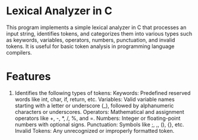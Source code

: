 # Lexical Analyzer in C

This program implements a simple lexical analyzer in C that processes an input string, identifies tokens, and categorizes them into various types such as keywords, variables, operators, numbers, punctuation, and invalid tokens. It is useful for basic token analysis in programming language compilers.

# Features 

1. Identifies the following types of tokens:
 <bold> Keywords: Predefined reserved words like int, char, if, return, etc.
Variables: Valid variable names starting with a letter or underscore (_), followed by alphanumeric characters or underscores.
Operators: Mathematical and assignment operators like +, -, *, /, %, and =.
Numbers: Integer or floating-point numbers with optional signs.
Punctuation: Symbols like ;, ,, (), {}, etc.
Invalid Tokens: Any unrecognized or improperly formatted token.

